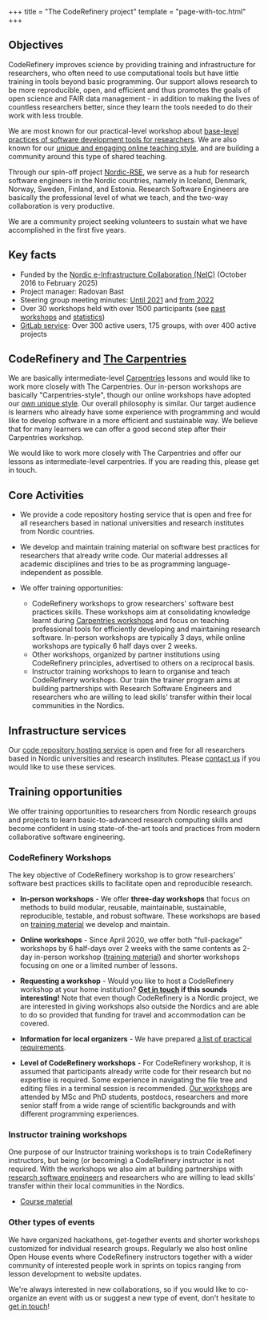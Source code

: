 +++
title = "The CodeRefinery project"
template = "page-with-toc.html"
+++

## Objectives

CodeRefinery improves science by providing training and infrastructure
for researchers, who often need to use computational tools but have
little training in tools beyond basic programming.  Our support allows
research to be more reproducible, open, and efficient and thus
promotes the goals of open science and FAIR data management - in
addition to making the lives of countless researchers better, since
they learn the tools needed to do their work with less trouble.

We are most known for our practical-level workshop
about [base-level practices of software development tools for
researchers](@/lessons/_index.md). We are also known for our
[unique and engaging online teaching
style](@/workshops/teaching-style.md), and are building a community
around this type of shared teaching.

Through our spin-off project [Nordic-RSE](https://nordic-rse.org), we
serve as a hub for research software engineers in the Nordic
countries, namely in Iceland, Denmark, Norway, Sweden, Finland, and
Estonia.  Research Software Engineers are basically the professional
level of what we teach, and the two-way collaboration is very
productive.

We are a community project seeking volunteers to sustain what we have
accomplished in the first five years.


## Key facts

- Funded by the [Nordic e-Infrastructure Collaboration (NeIC)](https://neic.no/) (October 2016 to February 2025)
- Project manager: Radovan Bast
- Steering group meeting minutes: [Until 2021](https://wiki.neic.no/wiki/Category:CodeRefinery_meetings) and [from 2022](https://drive.google.com/drive/folders/1wD_fzR94sTcqy-o8Rc1Qbl_l0HUFauHt)
- Over 30 workshops held with over 1500 participants (see [past workshops](/workshops/past/) and [statistics](/about/statistics/))
- [GitLab service](/repository/): Over 300 active users, 175 groups, with over 400 active projects


## CodeRefinery and [The Carpentries](https://carpentries.org/)

We are basically intermediate-level
[Carpentries](https://carpentries.org/) lessons and would like to work
more closely with The Carpentries.  Our in-person workshops are
basically "Carpentries-style", though our online workshops have
adopted our [own unique style](@/workshops/teaching-style.md).  Our
overall philosophy is similar.  Our target audience is learners who
already have some experience with programming and would like to
develop software in a more efficient and sustainable way.  We believe
that for many learners we can offer a good second step after their
Carpentries workshop.

We would like to work more closely with The Carpentries and offer our
lessons as intermediate-level carpentries.  If you are reading this,
please get in touch.


## Core Activities

* We provide a code repository hosting service that is open and free for all researchers based in national universities and research institutes from Nordic countries.
* We develop and maintain training material on software best practices for researchers that already write code. Our material addresses all academic disciplines and tries to be as programming language-independent as possible.
* We offer training opportunities:

    * CodeRefinery workshops to grow researchers' software best practices skills. These workshops aim at consolidating knowledge learnt during [Carpentries workshops](https://carpentries.org/workshops/) and focus on teaching professional tools for efficiently developing and maintaining research software. In-person workshops are typically 3 days, while online workshops are typically 6 half days over 2 weeks.
    * Other workshops, organized by partner institutions using CodeRefinery principles, advertised to others on a reciprocal basis.
    * Instructor training workshops to learn to organise and teach CodeRefinery workshops. Our train the trainer program aims at building partnerships with Research Software Engineers and researchers who are willing to lead skills' transfer within their local communities in the Nordics.


## Infrastructure services

Our [code repository hosting service](/repository/) is open and free for all
researchers based in Nordic universities and research institutes. Please
[contact us](/organization/contact/) if you would like to use these services.


## Training opportunities

We offer training opportunities to researchers from Nordic research groups and projects
to learn basic-to-advanced research computing skills and become confident in using
state-of-the-art tools and practices from modern collaborative software
engineering.


### CodeRefinery Workshops 

The key objective of CodeRefinery workshop is to grow researchers' software
best practices skills to facilitate open and reproducible research.

* **In-person workshops** - We offer **three-day workshops** that focus on methods to build
modular, reusable, maintainable, sustainable, reproducible, testable, and
robust software.  These workshops are based on [training material](/lessons/)
we develop and maintain.
* **Online workshops** - Since April 2020, we offer both "full-package" workshops by 6 half-days over 2 weeks with the same contents as 2-day in-person workshop ([training material](/lessons/)) and shorter workshops focusing on one or a limited number of lessons. 
* **Requesting a workshop** - Would you like to host a CodeRefinery workshop at your home institution?
**[Get in touch](/organization/contact/) if this sounds interesting!**
Note that even though CodeRefinery is a Nordic project, we are interested in giving workshops
also outside the Nordics and are able to do so provided that funding for travel and
accommodation can be covered.

* **Information for local organizers** -  We have prepared [a list of practical requirements](https://coderefinery.github.io/manuals/workshop-requirements-inperson/).


* **Level of CodeRefinery workshops** - For CodeRefinery workshop, it is assumed that participants already write code for their research but no expertise is required.  Some experience in navigating
the file tree and editing files in a terminal session is recommended.
[Our workshops](/workshops/) are attended by MSc and PhD students, postdocs,
researchers and more senior staff from a wide range of scientific backgrounds
and with different programming experiences.


### Instructor training workshops

One purpose of our Instructor training workshops is to train
CodeRefinery instructors, but being (or becoming) a CodeRefinery
instructor is not required. With the workshops we also aim at building
partnerships with [research software engineers](https://nordic-rse.org)
and researchers who are willing to lead skills' transfer within their
local communities in the Nordics.

- [Course material](https://coderefinery.github.io/train-the-trainer/)


### Other types of events

We have organized hackathons, get-together events and shorter workshops
customized for individual research groups. Regularly we also host
online Open House events where CodeRefinery instructors together with
a wider community of interested people work in sprints on topics
ranging from lesson development to website updates.

We're always interested in new collaborations, so if you would like to
co-organize an event with us or suggest a new type of event, don't
hesitate to [get in touch](@/join/organizations.md)!
